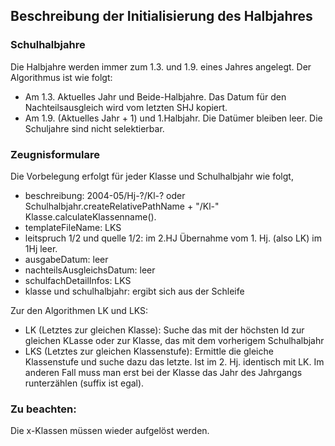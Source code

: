 ## Beschreibung der Initialisierung des Halbjahres
### Schulhalbjahre
Die Halbjahre werden immer zum 1.3. und 1.9. eines Jahres angelegt.
Der Algorithmus ist wie folgt:
- Am 1.3. Aktuelles Jahr und Beide-Halbjahre. Das Datum für den Nachteilsausgleich wird vom letzten SHJ kopiert.
- Am 1.9. (Aktuelles Jahr + 1) und 1.Halbjahr. Die Datümer bleiben leer.
Die Schuljahre sind nicht selektierbar.

### Zeugnisformulare
Die Vorbelegung erfolgt für jeder Klasse und Schulhalbjahr wie folgt,

- beschreibung:  2004-05/Hj-?/Kl-? oder Schulhalbjahr.createRelativePathName + "/Kl-" Klasse.calculateKlassenname().
- templateFileName:  LKS
- leitspruch 1/2 und quelle 1/2: im 2.HJ Übernahme vom 1. Hj. (also LK) im 1Hj leer.
- ausgabeDatum:  leer
- nachteilsAusgleichsDatum: leer
- schulfachDetailInfos: LKS
- klasse und schulhalbjahr: ergibt sich aus der Schleife

Zur den Algorithmen LK und LKS:

- LK (Letztes zur gleichen Klasse): Suche das mit der höchsten Id zur gleichen KLasse oder 
zur Klasse, das mit dem vorherigem Schulhalbjahr
- LKS (Letztes zur gleichen Klassenstufe): Ermittle die gleiche Klassenstufe und 
suche dazu das letzte.
Ist im 2. Hj. identisch mit LK. Im anderen Fall muss man erst bei der Klasse das Jahr 
des Jahrgangs runterzählen (suffix ist egal).

### Zu beachten:
Die x-Klassen müssen wieder aufgelöst werden.

